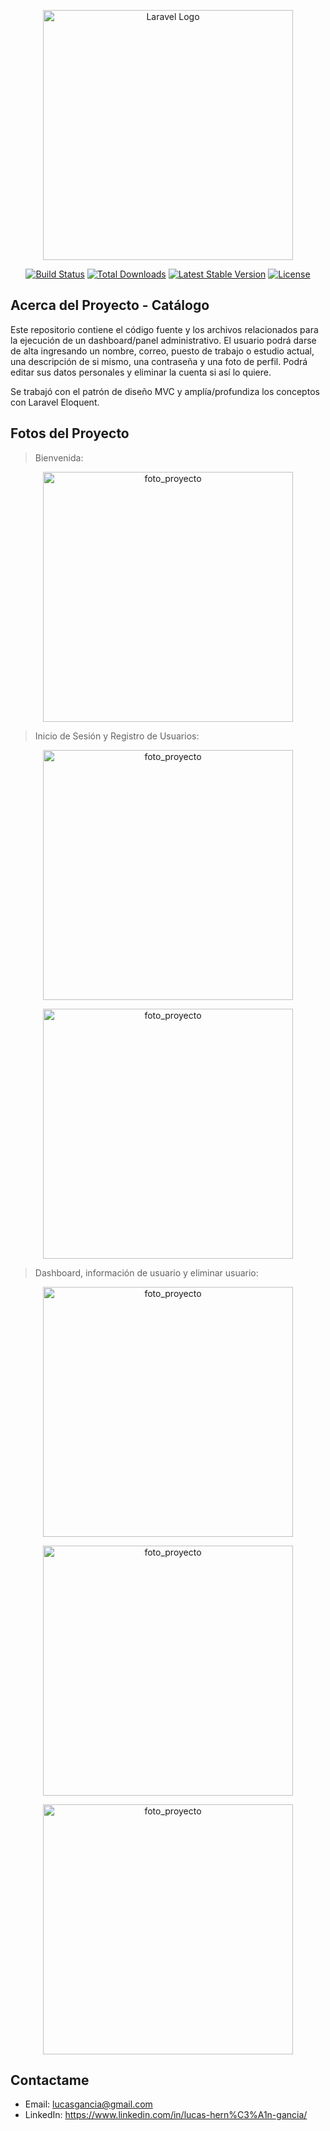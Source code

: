 <p align="center"><a href="https://laravel.com" target="_blank"><img src="https://raw.githubusercontent.com/laravel/art/master/logo-lockup/5%20SVG/2%20CMYK/1%20Full%20Color/laravel-logolockup-cmyk-red.svg" width="400" alt="Laravel Logo"></a></p>

<p align="center">
<a href="https://github.com/laravel/framework/actions"><img src="https://github.com/laravel/framework/workflows/tests/badge.svg" alt="Build Status"></a>
<a href="https://packagist.org/packages/laravel/framework"><img src="https://img.shields.io/packagist/dt/laravel/framework" alt="Total Downloads"></a>
<a href="https://packagist.org/packages/laravel/framework"><img src="https://img.shields.io/packagist/v/laravel/framework" alt="Latest Stable Version"></a>
<a href="https://packagist.org/packages/laravel/framework"><img src="https://img.shields.io/packagist/l/laravel/framework" alt="License"></a>
</p>

## Acerca del Proyecto - Catálogo

Este repositorio contiene el código fuente y los archivos relacionados para la ejecución de un dashboard/panel administrativo. El usuario podrá darse de alta ingresando un nombre, correo, puesto de trabajo o estudio actual, una descripción de si mismo, una contraseña y una foto de perfil. Podrá editar sus datos personales y eliminar la cuenta si así lo quiere.

Se trabajó con el patrón de diseño MVC y amplía/profundiza los conceptos con Laravel Eloquent.

## Fotos del Proyecto

> Bienvenida:

<p align="center"><img src="/public/imgs/utilites/bienvenida.png" width="400" alt="foto_proyecto"></p>

> Inicio de Sesión y Registro de Usuarios:

<p align="center"><img src="/public/imgs/utilites/inicio_deUsuario.png" width="400" alt="foto_proyecto"></p>
<p align="center"><img src="/public/imgs/utilites/registro_deUsuario.png" width="400" alt="foto_proyecto"></p>

> Dashboard, información de usuario y eliminar usuario:

<p align="center"><img src="/public/imgs/utilites/dashboard.png" width="400" alt="foto_proyecto"></p>
<p align="center"><img src="/public/imgs/utilites/userEdit.png" width="400" alt="foto_proyecto"></p>
<p align="center"><img src="/public/imgs/utilites/deleteUser.png" width="400" alt="foto_proyecto"></p>

## Contactame

- Email: lucasgancia@gmail.com
- LinkedIn: https://www.linkedin.com/in/lucas-hern%C3%A1n-gancia/
